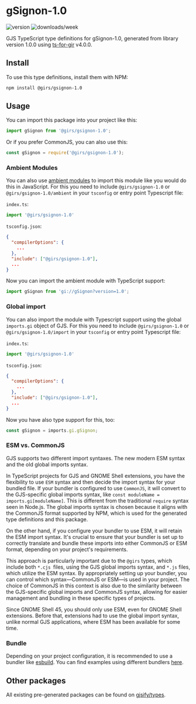 
# gSignon-1.0

![version](https://img.shields.io/npm/v/@girs/gsignon-1.0)
![downloads/week](https://img.shields.io/npm/dw/@girs/gsignon-1.0)


GJS TypeScript type definitions for gSignon-1.0, generated from library version 1.0.0 using [ts-for-gir](https://github.com/gjsify/ts-for-gir) v4.0.0.


## Install

To use this type definitions, install them with NPM:
```bash
npm install @girs/gsignon-1.0
```

## Usage

You can import this package into your project like this:
```ts
import gSignon from '@girs/gsignon-1.0';
```

Or if you prefer CommonJS, you can also use this:
```ts
const gSignon = require('@girs/gsignon-1.0');
```

### Ambient Modules

You can also use [ambient modules](https://github.com/gjsify/ts-for-gir/tree/main/packages/cli#ambient-modules) to import this module like you would do this in JavaScript.
For this you need to include `@girs/gsignon-1.0` or `@girs/gsignon-1.0/ambient` in your `tsconfig` or entry point Typescript file:

`index.ts`:
```ts
import '@girs/gsignon-1.0'
```

`tsconfig.json`:
```json
{
  "compilerOptions": {
    ...
  },
  "include": ["@girs/gsignon-1.0"],
  ...
}
```

Now you can import the ambient module with TypeScript support: 

```ts
import gSignon from 'gi://gSignon?version=1.0';
```

### Global import

You can also import the module with Typescript support using the global `imports.gi` object of GJS.
For this you need to include `@girs/gsignon-1.0` or `@girs/gsignon-1.0/import` in your `tsconfig` or entry point Typescript file:

`index.ts`:
```ts
import '@girs/gsignon-1.0'
```

`tsconfig.json`:
```json
{
  "compilerOptions": {
    ...
  },
  "include": ["@girs/gsignon-1.0"],
  ...
}
```

Now you have also type support for this, too:

```ts
const gSignon = imports.gi.gSignon;
```


### ESM vs. CommonJS

GJS supports two different import syntaxes. The new modern ESM syntax and the old global imports syntax.

In TypeScript projects for GJS and GNOME Shell extensions, you have the flexibility to use `ESM` syntax and then decide the import syntax for your bundled file. If your bundler is configured to use `CommonJS`, it will convert to the GJS-specific global imports syntax, like `const moduleName = imports.gi[moduleName]`. This is different from the traditional `require` syntax seen in Node.js. The global imports syntax is chosen because it aligns with the CommonJS format supported by NPM, which is used for the generated type definitions and this package.

On the other hand, if you configure your bundler to use ESM, it will retain the ESM import syntax. It's crucial to ensure that your bundler is set up to correctly translate and bundle these imports into either CommonJS or ESM format, depending on your project's requirements.

This approach is particularly important due to the `@girs` types, which include both `*.cjs `files, using the GJS global imports syntax, and `*.js` files, which utilize the ESM syntax. By appropriately setting up your bundler, you can control which syntax—CommonJS or ESM—is used in your project. The choice of CommonJS in this context is also due to the similarity between the GJS-specific global imports and CommonJS syntax, allowing for easier management and bundling in these specific types of projects.

Since GNOME Shell 45, you should only use ESM, even for GNOME Shell extensions. Before that, extensions had to use the global import syntax, unlike normal GJS applications, where ESM has been available for some time.

### Bundle

Depending on your project configuration, it is recommended to use a bundler like [esbuild](https://esbuild.github.io/). You can find examples using different bundlers [here](https://github.com/gjsify/ts-for-gir/tree/main/examples).

## Other packages

All existing pre-generated packages can be found on [gjsify/types](https://github.com/gjsify/types).

